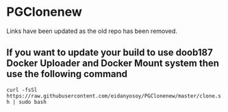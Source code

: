 # PGClonenew

Links have been updated as the old repo has been removed.



## If you want to update your build to use doob187 Docker Uploader and Docker Mount system then use the following command

`curl -fsSl https://raw.githubusercontent.com/eidanyosoy/PGClonenew/master/clone.sh | sudo bash`

